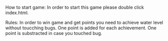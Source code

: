 How to start game:
In order to start this game please double click index.html.

Rules:
In order to win game and get points you need to achieve water level without toucching bugs. One point is added for each achievement. One point is substracted in case you touched bug.



